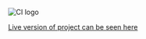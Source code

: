 ![CI logo](https://codeinstitute.s3.amazonaws.com/fullstack/ci_logo_small.png)

<a href="https://pelikantapeten.github.io/p1-nacka-tomato-society/" target="_blank">Live version of project can be seen here</a>
